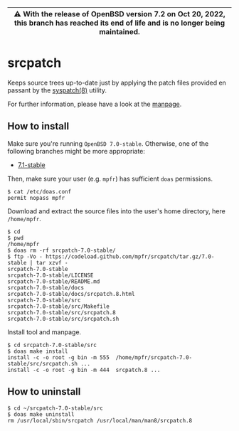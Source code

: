 | :warning: With the release of OpenBSD version 7.2 on Oct 20, 2022, this branch has reached its end of life and is no longer being maintained.
| --- |

# srcpatch

Keeps source trees up-to-date just by applying the patch files provided en passant by the [syspatch(8)](http://man.openbsd.org/syspatch) utility.

For further information, please have a look at the [manpage](https://mpfr.net/man/srcpatch/7.0-stable/srcpatch.8.html).

## How to install

Make sure you're running `OpenBSD 7.0-stable`. Otherwise, one of the following branches might be more appropriate:
* [7.1-stable](https://github.com/mpfr/srcpatch/tree/7.1-stable)

Then, make sure your user (e.g. `mpfr`) has sufficient `doas` permissions.

```
$ cat /etc/doas.conf
permit nopass mpfr
```

Download and extract the source files into the user's home directory, here `/home/mpfr`.

```
$ cd
$ pwd
/home/mpfr
$ doas rm -rf srcpatch-7.0-stable/
$ ftp -Vo - https://codeload.github.com/mpfr/srcpatch/tar.gz/7.0-stable | tar xzvf -
srcpatch-7.0-stable
srcpatch-7.0-stable/LICENSE
srcpatch-7.0-stable/README.md
srcpatch-7.0-stable/docs
srcpatch-7.0-stable/docs/srcpatch.8.html
srcpatch-7.0-stable/src
srcpatch-7.0-stable/src/Makefile
srcpatch-7.0-stable/src/srcpatch.8
srcpatch-7.0-stable/src/srcpatch.sh
```

Install tool and manpage.

```
$ cd srcpatch-7.0-stable/src
$ doas make install
install -c -o root -g bin -m 555  /home/mpfr/srcpatch-7.0-stable/src/srcpatch.sh ...
install -c -o root -g bin -m 444  srcpatch.8 ...
```

## How to uninstall

```
$ cd ~/srcpatch-7.0-stable/src
$ doas make uninstall
rm /usr/local/sbin/srcpatch /usr/local/man/man8/srcpatch.8
```
